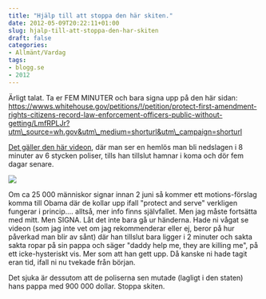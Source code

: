 ```yaml
---
title: "Hjälp till att stoppa den här skiten."
date: 2012-05-09T20:22:11+01:00
slug: hjalp-till-att-stoppa-den-har-skiten
draft: false
categories:
- Allmänt/Vardag
tags:
- blogg.se
- 2012
---
```

Ärligt talat. Ta er FEM MINUTER och bara signa upp på den här sidan:  
[https://wwws.whitehouse.gov/petitions/!/petition/protect-first-amendment-rights-citizens-record-law-enforcement-officers-public-without-getting/LmfRPLJr?utm\_source=wh.gov&utm\_medium=shorturl&utm\_campaign=shorturl  
](https://wwws.whitehouse.gov/petitions/!/petition/protect-first-amendment-rights-citizens-record-law-enforcement-officers-public-without-getting/LmfRPLJr?utm_source=wh.gov&utm_medium=shorturl&utm_campaign=shorturl)  
  
[Det gäller den här videon](http://www.pixiq.com/article/shocking-video-of-kelly-thomas-released-watch-with-caution), där man ser en hemlös man bli nedslagen i 8 minuter av 6 stycken poliser, tills han tillslut hamnar i koma och dör fem dagar senare.  
  
![](/assets/images/blogg.se/omnskligt_201927001.jpg)  
  
Om ca 25 000 människor signar innan 2 juni så kommer ett motions-förslag komma till Obama där de kollar upp ifall "protect and serve" verkligen fungerar i princip.... alltså, mer info finns självfallet. Men jag måste fortsätta med mitt. Men SIGNA. Låt det inte bara gå ur händerna. Hade ni vågat se videon (som jag inte vet om jag rekommenderar eller ej, beror på hur påverkad man blir av sånt) där han tillslut bara ligger i 2 minuter och sakta sakta ropar på sin pappa och säger "daddy help me, they are killing me", på ett icke-hysteriskt vis. Mer som att han gett upp. Då kanske ni hade tagit eran tid, ifall ni nu tvekade från början.  
  
  
Det sjuka är dessutom att de poliserna sen mutade (lagligt i den staten) hans pappa med 900 000 dollar. Stoppa skiten.